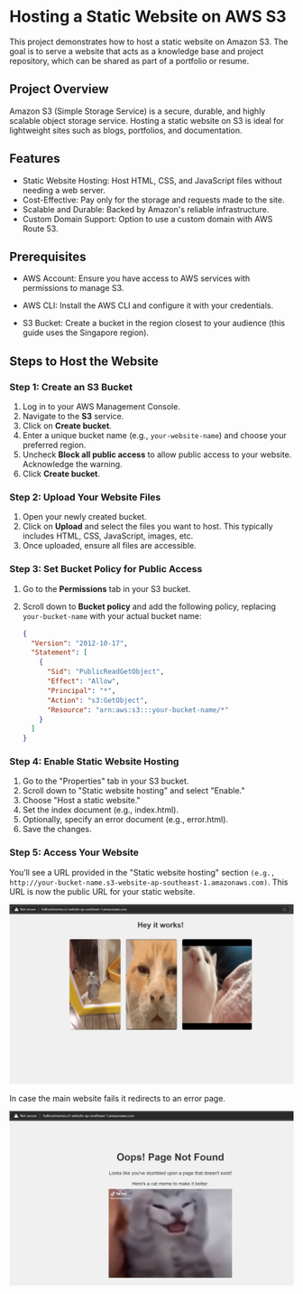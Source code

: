 # Hosting a Static Website on AWS S3

This project demonstrates how to host a static website on Amazon S3. The goal is to serve a website that acts as a knowledge base and project repository, which can be shared as part of a portfolio or resume.

## Project Overview
Amazon S3 (Simple Storage Service) is a secure, durable, and highly scalable object storage service. Hosting a static website on S3 is ideal for lightweight sites such as blogs, portfolios, and documentation.

## Features
- Static Website Hosting: Host HTML, CSS, and JavaScript files without needing a web server.
- Cost-Effective: Pay only for the storage and requests made to the site.
- Scalable and Durable: Backed by Amazon's reliable infrastructure.
- Custom Domain Support: Option to use a custom domain with AWS Route 53.

## Prerequisites
- AWS Account: Ensure you have access to AWS services with permissions to manage S3.

- AWS CLI: Install the AWS CLI and configure it with your credentials.

- S3 Bucket: Create a bucket in the region closest to your audience (this guide uses the Singapore region).

## Steps to Host the Website

### Step 1: Create an S3 Bucket

1. Log in to your AWS Management Console.
2. Navigate to the **S3** service.
3. Click on **Create bucket**.
4. Enter a unique bucket name (e.g., `your-website-name`) and choose your preferred region.
5. Uncheck **Block all public access** to allow public access to your website. Acknowledge the warning.
6. Click **Create bucket**.

### Step 2: Upload Your Website Files

1. Open your newly created bucket.
2. Click on **Upload** and select the files you want to host. This typically includes HTML, CSS, JavaScript, images, etc.
3. Once uploaded, ensure all files are accessible.

### Step 3: Set Bucket Policy for Public Access

1. Go to the **Permissions** tab in your S3 bucket.
2. Scroll down to **Bucket policy** and add the following policy, replacing `your-bucket-name` with your actual bucket name:

   ```json
   {
     "Version": "2012-10-17",
     "Statement": [
       {
         "Sid": "PublicReadGetObject",
         "Effect": "Allow",
         "Principal": "*",
         "Action": "s3:GetObject",
         "Resource": "arn:aws:s3:::your-bucket-name/*"
       }
     ]
   }
   ```

### Step 4: Enable Static Website Hosting

1. Go to the "Properties" tab in your S3 bucket.
2. Scroll down to "Static website hosting" and select "Enable."
3. Choose "Host a static website."
4. Set the index document (e.g., index.html).
5. Optionally, specify an error document (e.g., error.html).
5. Save the changes.

###  Step 5: Access Your Website
You’ll see a URL provided in the "Static website hosting" section `(e.g., http://your-bucket-name.s3-website-ap-southeast-1.amazonaws.com)`.
This URL is now the public URL for your static website.

![Image](assets/img/StaticWebSiteOKResult.png)

In case the main website fails it redirects to an error page.

![Image](assets/img/StaticWebSiteErrorResult.png)